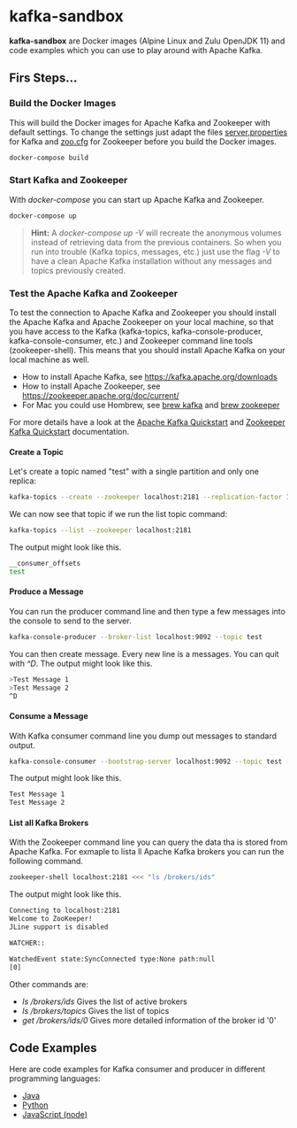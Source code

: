 # kafka-sandbox
__kafka-sandbox__ are Docker images (Alpine Linux and Zulu OpenJDK 11) and code examples which you can use to play around with Apache Kafka.

## Firs Steps...

### Build the Docker Images
This will build the Docker images for Apache Kafka and Zookeeper with default settings. To change the settings just adapt the files [server.properties](docker/kafka/server.properties) for Kafka and [zoo.cfg](docker/zookeeper/zoo.cfg) for Zookeeper before you build the Docker images.


```bash
docker-compose build
```

### Start Kafka and Zookeeper
With _docker-compose_ you can start up Apache Kafka and Zookeeper.

```bash
docker-compose up
```

> __Hint:__ A _docker-compose up -V_  will recreate the anonymous volumes instead of retrieving data from the previous containers. So when you run into trouble (Kafka topics, messages, etc.) just use the flag _-V_ to have a clean Apache Kafka installation without any messages and topics previously created.

### Test the Apache Kafka and Zookeeper
To test the connection to Apache Kafka and Zookeeper you should install the Apache Kafka and Apache Zookeeper on your local machine, so that you have access to the Kafka (kafka-topics, kafka-console-producer, kafka-console-consumer, etc.)  and Zookeeper command line tools (zookeeper-shell). This means that you should install Apache Kafka on your local machine as well.

- How to install Apache Kafka, see https://kafka.apache.org/downloads 
- How to install Apache Zookeeper, see https://zookeeper.apache.org/doc/current/
- For Mac you could use Hombrew, see [brew kafka](https://brewformulas.org/kafka) and [brew zookeeper](https://brewformulas.org/zookeeper)

For more details have a look at the [Apache Kafka Quickstart](https://kafka.apache.org/quickstart) and [Zookeeper Kafka Quickstart](https://zookeeper.apache.org/doc/current/zookeeperStarted.html) documentation.

#### Create a Topic
Let's create a topic named "test" with a single partition and only one replica:
```bash
kafka-topics --create --zookeeper localhost:2181 --replication-factor 1 --partitions 1 --topic test
```

We can now see that topic if we run the list topic command:
```bash
kafka-topics --list --zookeeper localhost:2181
```

The output might look like this.
```bash
__consumer_offsets
test
```

#### Produce a Message
You can run the producer command line and then type a few messages into the console to send to the server.

```bash
kafka-console-producer --broker-list localhost:9092 --topic test
```
You can then create message. Every new line is a messages. You can quit with _^D_. The output might look like this.
```bash
>Test Message 1
>Test Message 2
^D
```

#### Consume a Message
With Kafka consumer command line  you dump out messages to standard output.

```bash
kafka-console-consumer --bootstrap-server localhost:9092 --topic test --from-beginning
```

The output might look like this.
```bash
Test Message 1
Test Message 2
```

#### List all Kafka Brokers
With the Zookeeper command line you can query the data tha is stored from Apache Kafka. For exmaple to lista ll Apache Kafka brokers you can run the following command.

```bash
zookeeper-shell localhost:2181 <<< "ls /brokers/ids"
```

The output might look like this.
```bash
Connecting to localhost:2181
Welcome to ZooKeeper!
JLine support is disabled

WATCHER::

WatchedEvent state:SyncConnected type:None path:null
[0]
```

Other commands are:
- _ls /brokers/ids_  Gives the list of active brokers
- _ls /brokers/topics_ Gives the list of topics
- _get /brokers/ids/0_ Gives more detailed information of the broker id '0'


## Code Examples
Here are code examples for Kafka consumer and producer in different programming languages:
- [Java](java)
- [Python](python)
- [JavaScript (node)](node)